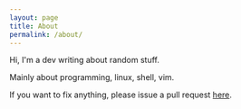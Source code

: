 ```yaml
---
layout: page
title: About
permalink: /about/
---
```


Hi, I'm a dev writing about random stuff.

Mainly about programming, linux, shell, vim.

If you want to fix anything, please issue a pull request [here](https://github.com/yazgoo/yazgoo.github.io).
